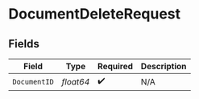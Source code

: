 # DocumentDeleteRequest


## Fields

| Field              | Type               | Required           | Description        |
| ------------------ | ------------------ | ------------------ | ------------------ |
| `DocumentID`       | *float64*          | :heavy_check_mark: | N/A                |